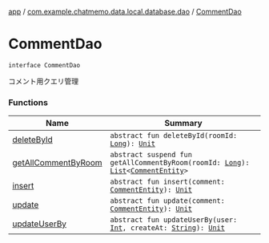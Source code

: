 [app](../../index.md) / [com.example.chatmemo.data.local.database.dao](../index.md) / [CommentDao](./index.md)

# CommentDao

`interface CommentDao`

コメント用クエリ管理

### Functions

| Name | Summary |
|---|---|
| [deleteById](delete-by-id.md) | `abstract fun deleteById(roomId: `[`Long`](https://kotlinlang.org/api/latest/jvm/stdlib/kotlin/-long/index.html)`): `[`Unit`](https://kotlinlang.org/api/latest/jvm/stdlib/kotlin/-unit/index.html) |
| [getAllCommentByRoom](get-all-comment-by-room.md) | `abstract suspend fun getAllCommentByRoom(roomId: `[`Long`](https://kotlinlang.org/api/latest/jvm/stdlib/kotlin/-long/index.html)`): `[`List`](https://kotlinlang.org/api/latest/jvm/stdlib/kotlin.collections/-list/index.html)`<`[`CommentEntity`](../../com.example.chatmemo.data.database.entity/-comment-entity/index.md)`>` |
| [insert](insert.md) | `abstract fun insert(comment: `[`CommentEntity`](../../com.example.chatmemo.data.database.entity/-comment-entity/index.md)`): `[`Unit`](https://kotlinlang.org/api/latest/jvm/stdlib/kotlin/-unit/index.html) |
| [update](update.md) | `abstract fun update(comment: `[`CommentEntity`](../../com.example.chatmemo.data.database.entity/-comment-entity/index.md)`): `[`Unit`](https://kotlinlang.org/api/latest/jvm/stdlib/kotlin/-unit/index.html) |
| [updateUserBy](update-user-by.md) | `abstract fun updateUserBy(user: `[`Int`](https://kotlinlang.org/api/latest/jvm/stdlib/kotlin/-int/index.html)`, createAt: `[`String`](https://kotlinlang.org/api/latest/jvm/stdlib/kotlin/-string/index.html)`): `[`Unit`](https://kotlinlang.org/api/latest/jvm/stdlib/kotlin/-unit/index.html) |
